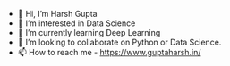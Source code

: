 - 👋 Hi, I’m Harsh Gupta
- 👀 I’m interested in Data Science
- 🌱 I’m currently learning Deep Learning
- 💞️ I’m looking to collaborate on Python or Data Science.
- 📫 How to reach me - https://www.guptaharsh.in/

<!---
guptaharsh-in/guptaharsh-in is a ✨ special ✨ repository because its `README.md` (this file) appears on your GitHub profile.
You can click the Preview link to take a look at your changes.
--->
